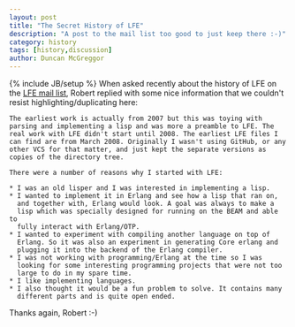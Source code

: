 ```yaml
---
layout: post
title: "The Secret History of LFE"
description: "A post to the mail list too good to just keep there :-)"
category: history
tags: [history,discussion]
author: Duncan McGreggor
---
```

{% include JB/setup %}
When asked recently about the history of LFE on the <a href="https://groups.google.com/d/msg/lisp-flavoured-erlang/XA5HeLbQQDk/Jdbf0KJV7dUJ">LFE mail list</a>,
Robert replied with some nice information that we couldn't resist highlighting/duplicating here:

	The earliest work is actually from 2007 but this was toying with
	parsing and implementing a lisp and was more a preamble to LFE. The
	real work with LFE didn't start until 2008. The earliest LFE files I
	can find are from March 2008. Originally I wasn't using GitHub, or any
	other VCS for that matter, and just kept the separate versions as
	copies of the directory tree.

	There were a number of reasons why I started with LFE:

	* I was an old lisper and I was interested in implementing a lisp.
	* I wanted to implement it in Erlang and see how a lisp that ran on,
	  and together with, Erlang would look. A goal was always to make a
	  lisp which was specially designed for running on the BEAM and able to
	  fully interact with Erlang/OTP.
	* I wanted to experiment with compiling another language on top of
	  Erlang. So it was also an experiment in generating Core erlang and
	  plugging it into the backend of the Erlang compiler.
	* I was not working with programming/Erlang at the time so I was
	  looking for some interesting programming projects that were not too
	  large to do in my spare time.
	* I like implementing languages.
	* I also thought it would be a fun problem to solve. It contains many
	  different parts and is quite open ended.

Thanks again, Robert :-)


